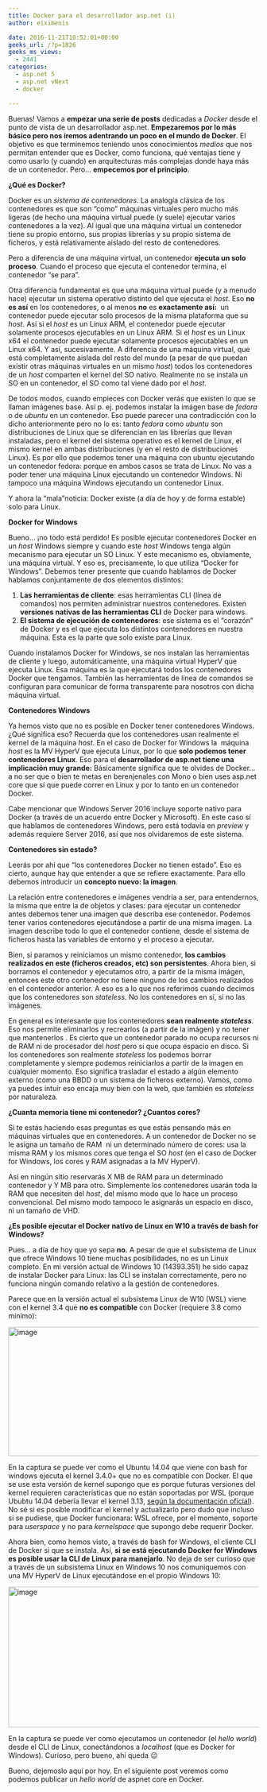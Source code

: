 ```yaml
---
title: Docker para el desarrollador asp.net (i)
author: eiximenis

date: 2016-11-21T10:52:01+00:00
geeks_url: /?p=1826
geeks_ms_views:
  - 2441
categories:
  - asp.net 5
  - asp.net vNext
  - docker

---
```

Buenas! Vamos a **empezar una serie de posts** dedicadas a _Docker_ desde el punto de vista de un desarrollador asp.net. **Empezaremos por lo más básico pero nos iremos adentrando un poco en el mundo de Docker**. El objetivo es que terminemos teniendo unos conocimientos _medios_ que nos permitan entender que es Docker, como funciona, qué ventajas tiene y como usarlo (y cuando) en arquitecturas más complejas donde haya más de un contenedor. Pero… **empecemos por el principio**.
  
<!--more-->

**¿Qué es Docker?**
  
Docker es un _sistema de contenedores_. La analogía clásica de los contenedores es que son “como” máquinas virtuales pero mucho más ligeras (de hecho una máquina virtual puede (y suele) ejecutar varios contenedores a la vez). Al igual que una máquina virtual un contenedor tiene su propio entorno, sus propias librerías y su propio sistema de ficheros, y está relativamente aislado del resto de contenedores.
  
Pero a diferencia de una máquina virtual, un contenedor **ejecuta un solo proceso**. Cuando el proceso que ejecuta el contenedor termina, el contenedor “se para”.
  
Otra diferencia fundamental es que una máquina virtual puede (y a menudo hace) ejecutar un sistema operativo distinto del que ejecuta el _host_. Eso **no es así** en los contenedores, o al menos **no** es **exactamente así:**  un contenedor puede ejecutar solo procesos de la misma plataforma que su _host_. Así si el _host_ es un Linux ARM, el contenedor puede ejecutar solamente procesos ejecutables en un Linux ARM. Si el _host_ es un Linux x64 el contenedor puede ejecutar solamente procesos ejecutables en un Linux x64. Y así, sucesivamente. A diferencia de una máquina virtual, que está completamente aislada del resto del mundo (a pesar de que puedan existir otras máquinas virtuales en un mismo _host_) todos los contenedores de un _host_ comparten el kernel del SO nativo. Realmente no se instala un SO en un contenedor, el SO como tal viene dado por el _host_.
  
De todos modos, cuando empieces con Docker verás que existen lo que se llaman imágenes base. Así p. ej. podemos instalar la imágen base de _fedora_ o de _ubuntu_ en un contenedor. Eso puede parecer una contradicción con lo dicho anteriormente pero no lo es: tanto _fedora_ como _ubuntu_ son distribuciones de Linux que se diferencian en las librerías que llevan instaladas, pero el kernel del sistema operativo es el kernel de Linux, el mismo kernel en ambas distribuciones (y en el resto de distribuciones Linux). Es por ello que podemos tener una máquina con ubuntu ejecutando un contenedor fedora: porque en ambos casos se trata de Linux. No vas a poder tener una máquina Linux ejecutando un contenedor Windows. Ni tampoco una máquina Windows ejecutando un contenedor Linux.
  
Y ahora la “mala”noticia: Docker existe (a día de hoy y de forma estable) solo para Linux.
  
**Docker for Windows**
  
Bueno… ¡no todo está perdido! Es posible ejecutar contenedores Docker en un _host_ Windows siempre y cuando este _host_ Windows tenga algún mecanismo para ejecutar un SO Linux. Y este mecanismo es, obviamente, una máquina virtual. Y eso es, precisamente, lo que utiliza “Docker for Windows”. Debemos tener presente que cuando hablamos de Docker hablamos conjuntamente de dos elementos distintos:

  1. **Las herramientas de cliente**: esas herramientas CLI (línea de comandos) nos permiten administrar nuestros contenedores. Existen **versiones nativas de las herramientas CLI** de Docker para windows.
  2. **El sistema de ejecución de contenedores**: ese sistema es el “corazón” de Docker y es el que ejecuta los distintos contenedores en nuestra máquina. Esta es la parte que solo existe para Linux.

Cuando instalamos Docker for Windows, se nos instalan las herramientas de cliente y luego, automáticamente, una máquina virtual HyperV que ejecuta Linux. Esa máquina es la que ejecutará todos los contenedores Docker que tengamos. También las herramientas de línea de comandos se configuran para comunicar de forma transparente para nosotros con dicha máquina virtual.
  
**Contenedores Windows**
  
Ya hemos visto que no es posible en Docker tener contenedores Windows. ¿Qué significa eso? Recuerda que los contenedores usan realmente el kernel de la máquina _host_. En el caso de Docker for Windows la  máquina _host_ es la MV HyperV que ejecuta Linux, por lo que **solo podemos tener contenedores Linux**. Eso para el **desarrollador de asp.net tiene una implicación muy grande:** Básicamente significa que te olvides de Docker… a no ser que o bien te metas en berenjenales con Mono o bien uses asp.net core que sí que puede correr en Linux y por lo tanto en un contenedor Docker.
  
Cabe mencionar que Windows Server 2016 incluye soporte nativo para Docker (a través de un acuerdo entre Docker y Microsoft). En este caso sí que hablamos de contenedores Windows, pero está todavía en _preview_ y además requiere Server 2016, así que nos olvidaremos de este sistema.
  
**Contenedores sin estado?**
  
Leerás por ahí que “los contenedores Docker no tienen estado”. Eso es cierto, aunque hay que entender a que se refiere exactamente. Para ello debemos introducir un **concepto nuevo: la imagen**.
  
La relación entre contenedores e imágenes vendría a ser, para entendernos, la misma que entre la de objetos y clases: para ejecutar un contenedor antes debemos tener una imagen que describa ese contenedor. Podemos tener varios contenedores ejecutándose a partir de una misma imagen. La imagen describe todo lo que el contenedor contiene, desde el sistema de ficheros hasta las variables de entorno y el proceso a ejecutar.
  
Bien, si paramos y reiniciamos un mismo contenedor, **los cambios realizados en este (ficheros creados, etc) son persistentes**. Ahora bien, si borramos el contenedor y ejecutamos otro, a partir de la misma imágen, entonces este otro contenedor no tiene ninguno de los cambios realizados en el contenedor anterior. A eso es a lo que nos referimos cuando decimos que los contenedores son _stateless_. No los contenedores en sí, si no las imágenes.
  
En general es interesante que los contenedores **sean realmente _stateless_**_._ Eso nos permite eliminarlos y recrearlos (a partir de la imágen) y no tener que mantenerlos . Es cierto que un contenedor parado no ocupa recursos ni de RAM ni de procesador del _host_ pero sí que ocupa espacio en disco. Si los contenedores son realmente _stateless_ los podemos borrar completamente y siempre podemos reiniciarlos a partir de la imagen en cualquier momento. Eso significa trasladar el estado a algún elemento externo (como una BBDD o un sistema de ficheros externo). Vamos, como ya puedes intuír eso encaja muy bien con la web, que también es _stateless_ por naturaleza.
  
**¿Cuanta memoria tiene mi contenedor? ¿Cuantos cores?**
  
Si te estás haciendo esas preguntas es que estás pensando más en máquinas virtuales que en contenedores. A un contenedor de Docker no se le asigna un tamaño de RAM  ni un determinado número de cores: usa la misma RAM y los mismos cores que tenga el SO _host_ (en el caso de Docker for Windows, los cores y RAM asignadas a la MV HyperV).
  
Así en ningún sitio reservarás X MB de RAM para un determinado contenedor y Y MB para otro. Simplemente los contenedores usarán toda la RAM que necesiten del _host_, del mismo modo que lo hace un proceso convencional. Del mismo modo tampoco le asignarás un espacio en disco, ni un tamaño de VHD.
  
**¿Es posible ejecutar el Docker nativo de Linux en W10 a través de bash for Windows?**
  
Pues… a día de hoy que yo sepa **no.** A pesar de que el subsistema de Linux que ofrece Windows 10 tiene muchas posibilidades, no es un Linux completo. En mi versión actual de Windows 10 (14393.351) he sido capaz de instalar Docker para Linux: las CLI se instalan correctamente, pero no funciona ningún comando relativo a la gestión de contenedores.
  
Parece que en la versión actual el subsistema Linux de W10 (WSL) viene con el kernel 3.4 que **no es compatible** con Docker (requiere 3.8 como mínimo):
  
[<img style="background-image: none; padding-top: 0px; padding-left: 0px; display: inline; padding-right: 0px; border-width: 0px;" title="image" src="http://geeks.ms/etomas/wp-content/uploads/sites/154/2016/11/image_thumb.png" alt="image" width="644" height="260" border="0" />][1]
  
En la captura se puede ver como el Ubuntu 14.04 que viene con bash for windows ejecuta el kernel 3.4.0+ que no es compatible con Docker. El que se use esta versión de kernel supongo que es porque futuras versiones del kernel requieren características que no están soportadas por WSL (porque Ububtu 14.04 debería llevar el kernel 3.13, [según la documentación oficial][2]). No sé si es posible modificar el kernel y actualizarlo pero dudo que incluso si se pudiese, que Docker funcionara: WSL ofrece, por el momento, soporte para _userspace_ y no para _kernelspace_ que supongo debe requerir Docker.
  
Ahora bien, como hemos visto, a través de bash for Windows, el cliente CLI de Docker si que se instala. Así, **si se está ejecutando Docker for Windows es posible usar la CLI de Linux para manejarlo**. No deja de ser curioso que a través de un subsistema Linux en Windows 10 nos comuniquemos con una MV HyperV de Linux ejecutándose en el propio Windows 10:
  
[<img style="background-image: none; padding-top: 0px; padding-left: 0px; display: inline; padding-right: 0px; border-width: 0px;" title="image" src="http://geeks.ms/etomas/wp-content/uploads/sites/154/2016/11/image_thumb-1.png" alt="image" width="644" height="283" border="0" />][3]
  
En la captura se puede ver como ejecutamos un contenedor (el _hello world_) desde el CLI de Linux, conectándonos a _localhost_ (que es Docker for Windows). Curioso, pero bueno, ahí queda 😉
  
Bueno, dejemoslo aquí por hoy. En el siguiente post veremos como podemos publicar un _hello world_ de aspnet core en Docker.

 [1]: http://geeks.ms/etomas/wp-content/uploads/sites/154/2016/11/image.png
 [2]: https://wiki.ubuntu.com/Kernel/Support
 [3]: http://geeks.ms/etomas/wp-content/uploads/sites/154/2016/11/image-1.png